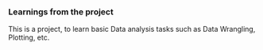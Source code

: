 ### Learnings from the project

 This is a project, to learn basic Data analysis tasks such as Data Wrangling, Plotting, etc.


